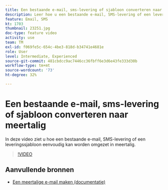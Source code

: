 ```yaml
---
title: Een bestaande e-mail, sms-levering of sjabloon converteren naar meertalig
description: Leer hoe u een bestaande e-mail, SMS-levering of een leveringssjabloon omzet in meerdere talen.
feature: Email, SMS
kt: 1703
thumbnail: 23251.jpg
doc-type: feature video
activity: use
team: TM
exl-id: f069fe5c-654c-4be3-818d-b34741e4681e
role: User
level: Intermediate, Experienced
source-git-commit: 481cbdcc9ac7446cc36fbff6e3d6e43fe333d30b
workflow-type: tm+mt
source-wordcount: '73'
ht-degree: 32%

---
```


# Een bestaande e-mail, sms-levering of sjabloon converteren naar meertalig

In deze video ziet u hoe een bestaande e-mail, SMS-levering of een leveringssjabloon eenvoudig kan worden omgezet in meertalig.

>[!VIDEO](https://video.tv.adobe.com/v/23251?quality=12)

## Aanvullende bronnen

* [Een meertalige e-mail maken (documentatie)](https://experienceleague.adobe.com/docs/campaign-standard/using/communication-channels/email-messages/creating-a-multilingual-email.html?lang=en)

